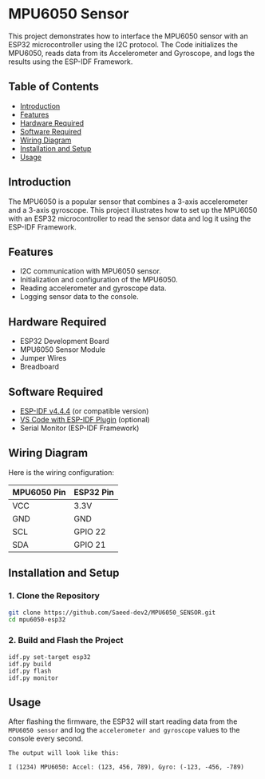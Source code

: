 # MPU6050 Sensor 

This project demonstrates how to interface the MPU6050 sensor with an ESP32 microcontroller using the I2C protocol. The Code initializes the MPU6050, reads data from its Accelerometer and Gyroscope, and logs the results using the ESP-IDF Framework.

## Table of Contents
- [Introduction](#introduction)
- [Features](#features)
- [Hardware Required](#hardware-required)
- [Software Required](#software-required)
- [Wiring Diagram](#wiring-diagram)
- [Installation and Setup](#installation-and-setup)
- [Usage](#usage)
  
## Introduction
The MPU6050 is a popular sensor that combines a 3-axis accelerometer and a 3-axis gyroscope. This project illustrates how to set up the MPU6050 with an ESP32 microcontroller to read the sensor data and log it using the ESP-IDF Framework.

## Features
- I2C communication with MPU6050 sensor.
- Initialization and configuration of the MPU6050.
- Reading accelerometer and gyroscope data.
- Logging sensor data to the console.

## Hardware Required
- ESP32 Development Board
- MPU6050 Sensor Module
- Jumper Wires
- Breadboard 

## Software Required
- [ESP-IDF v4.4.4](https://github.com/espressif/esp-idf) (or compatible version)
- [VS Code with ESP-IDF Plugin](https://marketplace.visualstudio.com/items?itemName=espressif.esp-idf-extension) (optional)
- Serial Monitor (ESP-IDF Framework)

## Wiring Diagram
Here is the wiring configuration:

| MPU6050 Pin | ESP32 Pin |
|-------------|-----------|
| VCC         | 3.3V      |
| GND         | GND       |
| SCL         | GPIO 22   |
| SDA         | GPIO 21   |

## Installation and Setup

### 1. Clone the Repository
```bash
git clone https://github.com/Saeed-dev2/MPU6050_SENSOR.git
cd mpu6050-esp32
```

### 2. Build and Flash the Project
```
idf.py set-target esp32
idf.py build
idf.py flash
idf.py monitor
```
## Usage
After flashing the firmware, the ESP32 will start reading data from the `MPU6050 sensor` and log the `accelerometer and gyroscope` values to the console every second.

`The output will look like this:`
```
I (1234) MPU6050: Accel: (123, 456, 789), Gyro: (-123, -456, -789)
```
